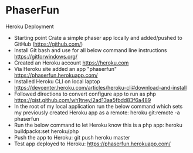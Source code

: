# PhaserFun

Heroku Deployment
 - Starting point
      Crate a simple phaser app locally and added/pushed to GitHub (https://github.com/)
 - Install Git bash and use for all below command line instructions
      https://gitforwindows.org/
 - Created an Heroku account
      https://heroku.com
 - Via Heroku site added an app "phaserfun"
      https://phaserfun.herokuapp.com/
 - Installed Heroku CLI on local laptop
      https://devcenter.heroku.com/articles/heroku-cli#download-and-install
 - Followed directions to convert configure app to run as php
      https://gist.github.com/wh1tney/2ad13aa5fbdd83f6a489
 - In the root of my local application run the below command which
      sets my previously created Heroku app as a remote:
      heroku git:remote -a phaserfun
 - Run the below command to let Heroku know this is a php app:
      heroku buildpacks:set heroku/php
 - Push the app to Heroku:
      git push heroku master
 - Test app deployed to Heroku:
      https://phaserfun.herokuapp.com/
